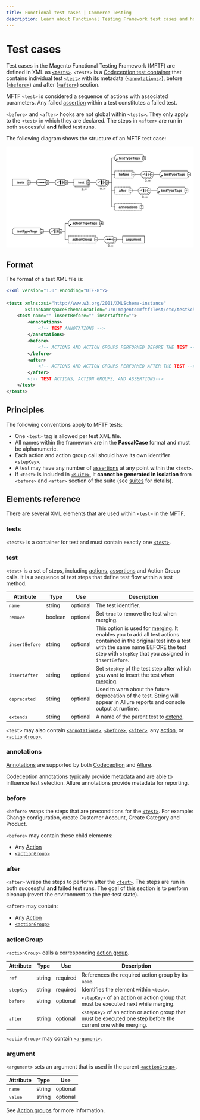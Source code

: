 ```yaml
---
title: Functional test cases | Commerce Testing
description: Learn about Functional Testing Framework test cases and how to define them for Adobe Commerce and Magento Open Source projects.
---
```


# Test cases

Test cases in the Magento Functional Testing Framework (MFTF) are defined in XML as [`<tests>`](#tests).
`<tests>` is a [Codeception test container][Codeception] that contains individual test [`<test>`](#test) with its metadata ([`<annotations>`](#annotations)), before ([`<before>`](#before)) and after ([`<after>`](#after)) section.

MFTF `<test>` is considered a sequence of actions with associated parameters.
Any failed [assertion] within a test constitutes a failed test.

<InlineAlert variant="info" slots="text"/>

`<before>` and `<after>` hooks are not global within `<tests>`.
They only apply to the `<test>` in which they are declared.
The steps in `<after>` are run in both successful **and** failed test runs.

The following diagram shows the structure of an MFTF test case:

![Structure of MFTF test case](../../_images/functional-testing/test-dia.svg)

## Format

The format of a test XML file is:

```xml
<?xml version="1.0" encoding="UTF-8"?>

<tests xmlns:xsi="http://www.w3.org/2001/XMLSchema-instance"
       xsi:noNamespaceSchemaLocation="urn:magento:mftf:Test/etc/testSchema.xsd">
    <test name="" insertBefore="" insertAfter="">
        <annotations>
            <!-- TEST ANNOTATIONS -->
        </annotations>
        <before>
            <!-- ACTIONS AND ACTION GROUPS PERFORMED BEFORE THE TEST -->
        </before>
        <after>
            <!-- ACTIONS AND ACTION GROUPS PERFORMED AFTER THE TEST -->
        </after>
        <!-- TEST ACTIONS, ACTION GROUPS, AND ASSERTIONS-->
    </test>
</tests>
```

## Principles

The following conventions apply to MFTF tests:

*  One `<test>` tag is allowed per test XML file.
*  All names within the framework are in the **PascalCase** format and must be alphanumeric.
*  Each action and action group call should have its own identifier `<stepKey>`.
*  A test may have any number of [assertions][assertion] at any point within the `<test>`.
*  If `<test>` is included in [`<suite>`][suites], it **cannot be generated in isolation** from `<before>` and `<after>` section of the suite (see [suites] for details).

## Elements reference

There are several XML elements that are used within `<test>` in the MFTF.

### tests

`<tests>` is a container for test and must contain exactly one [`<test>`](#test).

### test

`<test>` is a set of steps, including [actions], [assertions][assertion] and Action Group calls. It is a sequence of test steps that define test flow within a test method.

Attribute|Type|Use|Description
---|---|---|---
`name`|string|optional|The test identifier.
`remove`|boolean|optional|Set `true` to remove the test when merging.
`insertBefore`|string|optional| This option is used for [merging]. It enables you to add all test actions contained in the original test into a test with the same name BEFORE the test step with `stepKey` that you assigned in `insertBefore`.
`insertAfter`|string|optional| Set `stepKey` of the test step after which you want to insert the test when [merging].
`deprecated`|string|optional|Used to warn about the future deprecation of the test. String will appear in Allure reports and console output at runtime.
`extends`|string|optional|A name of the parent test to [extend].

`<test>` may also contain [`<annotations>`](#annotations), [`<before>`](#before), [`<after>`](#after), any [action][actions], or [`<actionGroup>`](#actiongroup).

### annotations

[Annotations] are supported by both [Codeception] and [Allure].

Codeception annotations typically provide metadata and are able to influence test selection.
Allure annotations provide metadata for reporting.

### before

`<before>` wraps the steps that are preconditions for the [`<test>`](#test). For example: Change configuration, create Customer Account, Create Category and Product.

`<before>` may contain these child elements:

*  Any [Action][actions]
*  [`<actionGroup>`](#actiongroup)

### after

`<after>` wraps the steps to perform after the [`<test>`](#test). The steps are run in both successful **and** failed test runs. The goal of this section is to perform cleanup (revert the environment to the pre-test state).

`<after>` may contain:

*  Any [Action][actions]
*  [`<actionGroup>`](#actiongroup)

### actionGroup

`<actionGroup>` calls a corresponding [action group].

Attribute|Type|Use|Description
---|---|---|---
`ref`|string|required|References the required action group by its `name`.
`stepKey`|string|required| Identifies the element within `<test>`.
`before`|string|optional| `<stepKey>` of an action or action group that must be executed next while merging.
`after`|string|optional| `<stepKey>` of an action or action group that must be executed one step before the current one while merging.

`<actionGroup>` may contain [`<argument>`](#argument).

### argument

`<argument>` sets an argument that is used in the parent [`<actionGroup>`](#actiongroup).

Attribute|Type|Use
---|---|---
`name`|string|optional| Name of the argument.
`value`|string|optional| Value of the argument.

See [Action groups][action group] for more information.

[action group]: action-groups.md
[actions]: actions.md
[Allure]: https://github.com/allure-framework/
[Annotations]: annotations.md
[assertion]: assertions.md
[Codeception]: https://codeception.com/docs/07-AdvancedUsage
[extend]: ../extending.md
[merging]: ../merging.md#add-several-test-steps
[suites]: ../suite.md
